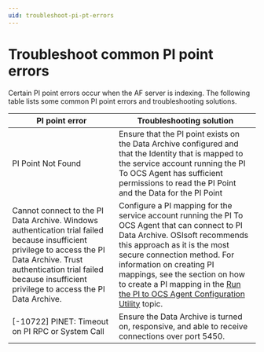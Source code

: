 ```yaml
---
uid: troubleshoot-pi-pt-errors
---
```


# Troubleshoot common PI point errors
Certain PI point errors occur when the AF server is indexing. The following table lists some common PI point errors and troubleshooting solutions.

| PI point error | Troubleshooting solution |
| ------------- | ----------------- |
| PI Point Not Found | Ensure that the PI point exists on the Data Archive configured and that the Identity that is mapped to the service account running the PI To OCS Agent has sufficient permissions to read the PI Point and the Data for the PI Point|
| Cannot connect to the PI Data Archive. Windows authentication trial failed because insufficient privilege to access the PI Data Archive. Trust authentication trial failed because insufficient privilege to access the PI Data Archive. | Configure a PI mapping for the service account running the PI To OCS Agent that can connect to PI Data Archive. OSIsoft recommends this approach as it is the most secure connection method. For information on creating PI mappings, see the section on how to create a PI mapping in the [Run the PI to OCS Agent Configuration Utility](https://docs.osisoft.com/bundle/ocs/page/add-organize-data/collect-data/connectors/pi-to-ocs/set-up-pi-to-ocs/config-utility.html) topic. |
| [-10722] PINET: Timeout on PI RPC or System Call | Ensure the Data Archive is turned on, responsive, and able to receive connections over port 5450. |

